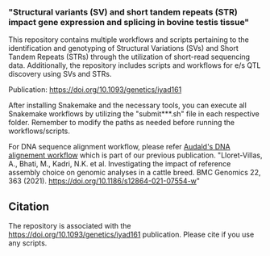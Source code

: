
###  "Structural variants (SV) and short tandem repeats (STR) impact gene expression and splicing in bovine testis tissue"

This repository contains multiple workflows and scripts pertaining to the identification and genotyping of Structural Variations (SVs) and Short Tandem Repeats (STRs) through the utilization of short-read sequencing data. Additionally, the repository includes scripts and workflows for e/s QTL discovery using SVs and STRs.

Publication: https://doi.org/10.1093/genetics/iyad161

After installing Snakemake and the necessary tools, you can execute all Snakemake workflows by utilizing the "submit***.sh" file in each respective folder. Remember to modify the paths as needed before running the workflows/scripts.

For DNA sequence alignment workflow, please refer 
[Audald's DNA alignement workflow](https://github.com/AnimalGenomicsETH/Reference_assembly_choice/tree/master/Alignment) which is part of our previous publication. "Lloret-Villas, A., Bhati, M., Kadri, N.K. et al. Investigating the impact of reference assembly choice on genomic analyses in a cattle breed. BMC Genomics 22, 363 (2021). https://doi.org/10.1186/s12864-021-07554-w"

## Citation
The repository is associated with the https://doi.org/10.1093/genetics/iyad161 publication. Please cite if you use any scripts.
 
